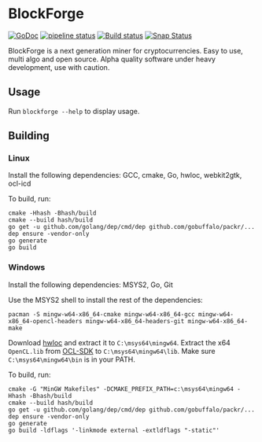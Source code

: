 # BlockForge

[![GoDoc](https://godoc.org/gitlab.com/blockforge/blockforge?status.svg)](https://godoc.org/gitlab.com/blockforge/blockforge)
[![pipeline status](https://gitlab.com/blockforge/blockforge/badges/master/pipeline.svg)](https://gitlab.com/blockforge/blockforge/commits/master)
[![Build status](https://ci.appveyor.com/api/projects/status/6bl4w08cpa6163kx?svg=true)](https://ci.appveyor.com/project/JakobGillich/blockforge)
[![Snap Status](https://build.snapcraft.io/badge/jgillich/blockforge.svg)](https://build.snapcraft.io/user/jgillich/blockforge)

BlockForge is a next generation miner for cryptocurrencies. Easy to use, multi algo and open source.
Alpha quality software under heavy development, use with caution.

## Usage

Run `blockforge --help` to display usage.

## Building


### Linux

Install the following dependencies: GCC, cmake, Go, hwloc, webkit2gtk, ocl-icd

To build, run:

```
cmake -Hhash -Bhash/build
cmake --build hash/build
go get -u github.com/golang/dep/cmd/dep github.com/gobuffalo/packr/...
dep ensure -vendor-only
go generate
go build
```

### Windows

Install the following dependencies: MSYS2, Go, Git

Use the MSYS2 shell to install the rest of the dependencies:

```
pacman -S mingw-w64-x86_64-cmake mingw-w64-x86_64-gcc mingw-w64-x86_64-opencl-headers mingw-w64-x86_64-headers-git mingw-w64-x86_64-make
```

Download [hwloc](https://www.open-mpi.org/software/hwloc/v1.11/) and extract it to `C:\msys64\mingw64`.
Extract the x64 `OpenCL.lib` from [OCL-SDK](https://github.com/GPUOpen-LibrariesAndSDKs/OCL-SDK/releases) to `C:\msys64\mingw64\lib`.
Make sure `C:\msys64\mingw64\bin` is in your PATH.

To build, run:

```
cmake -G "MinGW Makefiles" -DCMAKE_PREFIX_PATH=c:\msys64\mingw64 -Hhash -Bhash/build
cmake --build hash/build
go get -u github.com/golang/dep/cmd/dep github.com/gobuffalo/packr/...
dep ensure -vendor-only
go generate
go build -ldflags '-linkmode external -extldflags "-static"'
```
